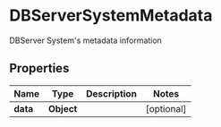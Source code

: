 

# DBServerSystemMetadata

DBServer System's metadata information

## Properties

Name | Type | Description | Notes
------------ | ------------- | ------------- | -------------
**data** | **Object** |  |  [optional]



